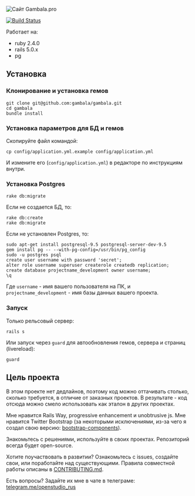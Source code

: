 ![Сайт Gambala.pro](https://github.com/gambala/gambala/raw/master/app/assets/images/logo.png)

[![Build Status](https://semaphoreci.com/api/v1/gambala/gambala/branches/master/shields_badge.svg)](https://semaphoreci.com/gambala/gambala)

Работает на:
* ruby 2.4.0
* rails 5.0.x
* pg

## Установка

### Клонирование и установка гемов

```
git clone git@github.com:gambala/gambala.git
cd gambala
bundle install
```

### Установка параметров для БД и гемов

Скопируйте файл командой:

```
cp config/application.yml.example config/application.yml
```

И измените его (`config/application.yml`) в редакторе по инструкциям внутри.

### Установка Postgres

```
rake db:migrate
```

Если не создается БД, то:
```
rake db:create
rake db:migrate
```

Если не установлен Postgres, то:

```
sudo apt-get install postgresql-9.5 postgresql-server-dev-9.5
gem install pg -- --with-pg-config=/usr/bin/pg_config
sudo -u postgres psql
create user username with password 'secret';
alter role username superuser createrole createdb replication;
create database projectname_development owner username;
\q
```

Где `username` - имя вашего пользователя на ПК, и `projectname_development` - имя базы данных вашего проекта.

### Запуск

Только рельсовый сервер:

```
rails s
```

Или запуск через `guard` для автообновления гемов, сервера и страниц (livereload):

```
guard
```

## Цель проекта

В этом проекте нет дедлайнов, поэтому код можно оттачивать столько, сколько требуется, в отличие от заказных проектов. В результате - код отсюда можно смело использовать как эталон в других проектах.

Мне нравится Rails Way, progressive enhancement и unobtrusive js. Мне нравится Twitter Bootstrap (за некоторыми исключениями, из-за чего я создал свою версию: [bootstrap-components](https://github.com/gambala/bootstrap-components)).

Знакомьтесь с решениями, используйте в своих проектах. Репозиторий всегда будет open-source.

Хотите поучаствовать в развитии? Ознакомьтесь с issues, создайте свои, или поработайте над существующими. Правила совместной работы описаны в [CONTRIBUTING.md](https://github.com/gambala/gambala/blob/master/CONTRIBUTING.md).

Есть вопросы? Задайте их мне в чате в телеграме: [telegram.me/openstudio_rus](https://telegram.me/openstudio_rus)
